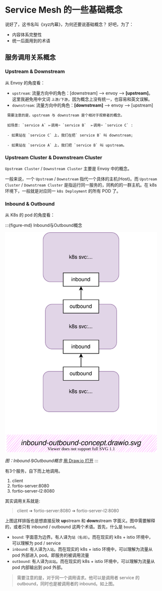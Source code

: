 
# Service Mesh 的一些基础概念

说好了，这书名叫《xyz内幕》，为何还要说基础概念？ 好吧，为了：
- 内容体系完整性
- 统一后面用到的术语

## 服务调用关系概念

### Upstream & Downstream

从 Envoy 的角度看：

- `upstream`:   流量方向中的角色：[downstream] --> envoy --> **[upstream]**。这里我避免用中文词 `上游/下游`，因为概念上没有统一，也容易和英文误解。
- `downstream`:  流量方向中的角色：**[downstream]** --> envoy --> [upstream]

```{warning}
 需要注意的是，upstream 与 downstream 是个相对于观察者的概念。

 如场景: `service A` ⤜调用➙ `service B`  ⤜调用➙ `service C` :

 - 如果站在 `service C` 上，我们在把` service B` 叫 downstream;

 - 如果站在 `service A` 上，我们把 `service B` 叫 upstream。
```

### Upstream Cluster & Downstream Cluster

`Upstream Cluster` / `Downstream Cluster` 主要是 Envoy 中的概念。  

一般来说，一个 `Upstream` / `Downstream` 指代一个具体的主机(Host)。而 `Upstream Cluster` / `Downstream Cluster` 是指运行同一服务的，同构的的一群主机。在 k8s 环境下，一般就是对应同一 `k8s Deployment` 的所有 POD 了。

### Inbound & Outbound

从 K8s 的 pod 的角度看：

:::{figure-md} Inbound与Outbound概念

<img src="service-mesh-base-concept.assets/inbound-outbound-concept.drawio.svg" alt="Inbound与Outbound概念">

*图：Inbound与Outbound概念*
[用 Draw.io 打开](https://app.diagrams.net/#Uhttps%3A%2F%2Fistio-insider.mygraphql.com%2Fzh_CN%2Flatest%2F_images%2Finbound-outbound-concept.drawio.svg)
:::



有3个服务，自下而上地调用。

1. client
2. fortio-server:8080
3. fortio-server-l2:8080

其实调用关系就是:

> client ➔ fortio-server:8080 ➔ fortio-server-l2:8080

上图这样排版也是想直接反映 **up**stream 和 **down**stream 字面义。图中需要解释的，或者只有 inbound / outbound 这两个术语。首先，什么是 `bound`。

- `bound`: 字面意为边界。有人译为`站（名词）`。而在现实的 k8s + istio 环境中，可以理解为 pod / service
- `inbound`: 有人译为`入站`。而在现实的 k8s + istio 环境中，可以理解为流量从 pod 外部进入 pod。即服务的被调用流量
- `outbound`: 有人译为`出站`。而在现实的 k8s + istio 环境中，可以理解为流量从 pod 内部输出到 pod 外部。

> 需要注意的是，对于同一个调用请求。他可以是调用者 service 的 outbound，同时也是被调用者的 inbound。如上图。

